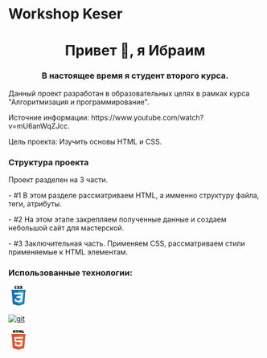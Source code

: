 # Workshop Keser
<h1 align="center">Привет 👋, я Ибраим</h1>
<h3 align="center">В настоящее время я студент второго курса.</h3>
<p>Данный проект разработан в образовательных целях в рамках курса "Алгоритмизация и программирование".</p>
<p>Источние информации: https://www.youtube.com/watch?v=mU6anWqZJcc.</p>
<p>Цель проекта: Изучить основы HTML и CSS.</p>
<h3 align="left">Структура проекта</h3>
<p>Проект разделен на 3 части.</p>
<p>- #1 В этом разделе рассматриваем HTML, а имменно структуру файла, теги, атрибуты.</p>
<p>- #2 На этом этапе закрепляем полученные данные и создаем небольшой сайт для мастерской.</p>
<p>- #3 Заключительная часть. Применяем CSS, рассматриваем стили применяемые к HTML элементам.</p>

<h3 align="left">Использованные технологии:</h3>
<p align="left">
<a href="https://www.w3schools.com/css/" target="_blank" rel="noreferrer"> <img src="https://raw.githubusercontent.com/devicons/devicon/master/icons/css3/css3-original-wordmark.svg" alt="css3" width="40" height="40"/> </a>

<a href="https://git-scm.com/" target="_blank" rel="noreferrer"> <img src="https://www.vectorlogo.zone/logos/git-scm/git-scm-icon.svg" alt="git" width="40" height="40"/> </a>

<a href="https://www.w3.org/html/" target="_blank" rel="noreferrer"> <img src="https://raw.githubusercontent.com/devicons/devicon/master/icons/html5/html5-original-wordmark.svg" alt="html5" width="40" height="40"/> </a>
</p>
